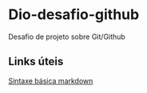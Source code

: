 # Dio-desafio-github
Desafio de projeto sobre Git/Github

## Links úteis
[Sintaxe básica markdown](https://www.markdownguide.org/basic-syntax/)


